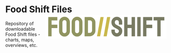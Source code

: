 # Food Shift Files <img src="https://github.com/foodshift/design/raw/master/logo/png/logo-500.png" align="right" height="75">

Repository of downloadable Food Shift files - charts, maps, overviews, etc. 

